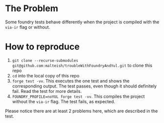 # The Problem

Some foundry tests behave differently when the project is compiled with the `via-ir` flag or without.

# How to reproduce

1. `git clone --recurse-submodules git@github.com:malteish/troubleWithFoundryAndYul.git` to clone this repo
2. `cd` into the local copy of this repo
3. `forge test -vv`. This executes the one test and shows the corresponding output. The test passes, even though it should definitely fail. Read the test for more details.
4. `FOUNDRY_PROFILE=noYUL forge test -vv`. This compiles the project without the `via-ir` flag. The test fails, as expected.

Please notice there are at least 2 problems here, which are described in the test.
